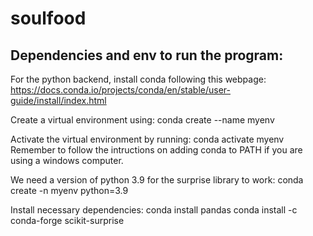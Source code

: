 # soulfood

## Dependencies and env to run the program:

For the python backend, install conda following this webpage: https://docs.conda.io/projects/conda/en/stable/user-guide/install/index.html

Create a virtual environment using: conda create --name myenv

Activate the virtual environment by running: conda activate myenv
Remember to follow the intructions on adding conda to PATH if you are using a windows computer. 

We need a version of python 3.9 for the surprise library to work: conda create -n myenv python=3.9

Install necessary dependencies: 
conda install pandas
conda install -c conda-forge scikit-surprise
